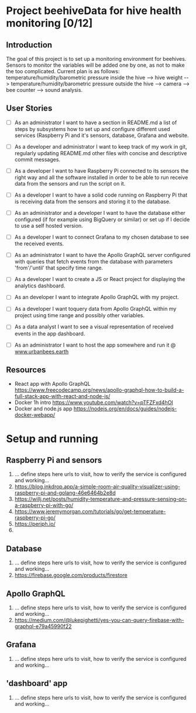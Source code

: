 
# Project beehiveData for hive health monitoring [0/12]

## Introduction
The goal of this project is to set up a monitoring environment for beehives. Sensors to monitor the variables will be added one by one, as not to make the 
too complicated. Current plan is as follows: temperature/humidity/barometric pressure inside the hive --> hive weight --> temperature/humidity/barometric pressure outside the hive --> camera --> bee counter --> sound analysis. 


## User Stories
- [ ] As an administrator I want to have a section in README.md a list of steps by subsystems how to set up and configure different used services  (Raspberry Pi and it's sensors, database, Grafana and website.
- [ ] As a developer and administrator I want to keep track of my work in git, regularly updating README.md other files with concise and descriptive commit messages.
- [ ] As a developer I want to have Raspberry Pi connected to its sensors the right way and all the software installed in order to be able to run receive data from the sensors and run the script on it. 
- [ ] As a developer I want to have a solid code running on Raspberry Pi that is receiving data from the sensors and storing it to the database. 
- [ ] As an administrator and a developer I want to have the database either configured (if for example using BigQuery or similar) or set up if I decide to use a self hosted version. 
- [ ] As a developer I want to connect Grafana to my chosen database to see the received events. 
- [ ] As an administrator I want to have the Apollo GraphQL server configured with queries that fetch events from the database with parameters 'from'/'until' that specify time range.
- [ ] As a developer I want to create a JS or React project for displaying the analytics dashboard.
- [ ] As an developer I want to integrate Apollo GraphQL with my project. 
- [ ] As a developer I want toquery data from Apollo GraphQL within my project using time range and possibly other variables. 
- [ ] As a data analyst I want to see a visual representation of received events in the app dashboard. 
- [ ] As an administrator I want to host the app somewhere and run it @ www.urbanbees.earth


## Resources
- React app with Apollo GraphQL https://www.freecodecamp.org/news/apollo-graphql-how-to-build-a-full-stack-app-with-react-and-node-js/
- Docker 1h intro https://www.youtube.com/watch?v=pTFZFxd4hOI
- Docker and node.js app https://nodejs.org/en/docs/guides/nodejs-docker-webapp/


# Setup and running

## Raspberry Pi and sensors
1. ... define steps here urls to visit, how to verify the service is configured and working...
2. https://blog.inkdrop.app/a-simple-room-air-quality-visualizer-using-raspberry-pi-and-golang-46e6464b2e8d
3. https://willj.net/posts/humidity-temperature-and-pressure-sensing-on-a-raspberry-pi-with-go/
4. https://www.jeremymorgan.com/tutorials/go/get-temperature-raspberry-pi-go/
5. https://periph.io/
6. 

## Database
1. ... define steps here urls to visit, how to verify the service is configured and working...
2. https://firebase.google.com/products/firestore

## Apollo GraphQL
1. ... define steps here urls to visit, how to verify the service is configured and working...
2. https://medium.com/@lukepighetti/yes-you-can-query-firebase-with-graphql-e79a45990f22

## Grafana
1. ... define steps here urls to visit, how to verify the service is configured and working...


## 'dashboard' app
1. ... define steps here urls to visit, how to verify the service is configured and working...
